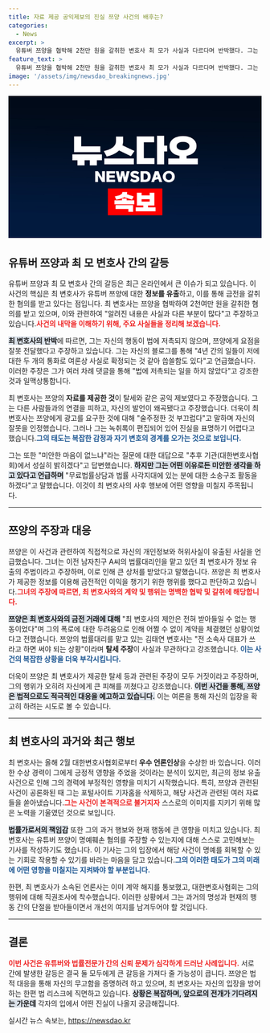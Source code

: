 ```yaml
---
title: 자료 제공 공익제보의 진실 쯔양 사건의 배후는?
categories:
  - News
excerpt: >
  유튜버 쯔양을 협박해 2천만 원을 갈취한 변호사 최 모가 사실과 다르다며 반박했다. 그는 쯔양에 대한 광고 요구를 술주정으로 치부하며 미안한 마음이 없다고 밝혔다. 이 사건의 전말이 드러나며 논란이 확산되고 있다. 클릭해서 진실을 확인하세요!
feature_text: >
  유튜버 쯔양을 협박해 2천만 원을 갈취한 변호사 최 모가 사실과 다르다며 반박했다. 그는 쯔양에 대한 광고 요구를 술주정으로 치부하며 미안한 마음이 없다고 밝혔다. 이 사건의 전말이 드러나며 논란이 확산되고 있다. 클릭해서 진실을 확인하세요!
image: '/assets/img/newsdao_breakingnews.jpg'
---
```


<p><img src="/assets/img/newsdao_breakingnews.jpg" alt="implanttips 속보" /></p>

<h2 data-ke-size="size26">유튜버 쯔양과 최 모 변호사 간의 갈등</h2>

<p data-ke-size="size16">유튜버 쯔양과 최 모 변호사 간의 갈등은 최근 온라인에서 큰 이슈가 되고 있습니다. 이 사건의 핵심은 최 변호사가 유튜버 쯔양에 대한 <b>정보를 유출</b>하고, 이를 통해 금전을 갈취한 혐의를 받고 있다는 점입니다. 최 변호사는 쯔양을 협박하여 2천여만 원을 갈취한 혐의를 받고 있으며, 이와 관련하여 "알려진 내용은 사실과 다른 부분이 많다"고 주장하고 있습니다.<b><span style="color: #ee2323;">사건의 내막을 이해하기 위해, 주요 사실들을 정리해 보겠습니다.</span></b></p>

<p data-ke-size="size16"><b><span style="background-color: #21538527;">최 변호사의 반박</span></b>에 따르면, 그는 자신의 행동이 법에 저촉되지 않으며, 쯔양에게 요점을 잘못 전달했다고 주장하고 있습니다. 그는 자신의 블로그를 통해 "4년 간의 일들이 저에 대한 두 개의 통화로 여론상 사실로 확정되는 것 같아 씁쓸함도 있다"고 언급했습니다. 이러한 주장은 그가 여러 차례 댓글을 통해 "법에 저촉되는 일을 하지 않았다"고 강조한 것과 일맥상통합니다.</p>

<p data-ke-size="size16">최 변호사는 쯔양의 <b>자료를 제공한 것</b>이 탈세와 같은 공익 제보였다고 주장했습니다. 그는 다른 사람들과의 연결을 피하고, 자신의 발언이 왜곡됐다고 주장했습니다. 더욱이 최 변호사는 쯔양에게 광고를 요구한 것에 대해 "술주정한 것 부끄럽다"고 말하며 자신의 잘못을 인정했습니다. 그러나 그는 녹취록이 편집되어 있어 진실을 표명하기 어렵다고 했습니다.<b><span style="color: #1a5490;">그의 태도는 복잡한 감정과 자기 변호의 경계를 오가는 것으로 보입니다.</span></b></p>

<p data-ke-size="size16">그는 또한 "미안한 마음이 없느냐"라는 질문에 대한 대답으로 "추후 기관(대한변호사협회)에서 성실히 밝히겠다"고 답변했습니다. <b><span style="background-color: #21538527;">하지만 그는 어떤 이유로든 미안한 생각을 하고 있다고 언급하며</span></b> "무료법률상담과 법률 사각지대에 있는 분에 대한 소송구조 활동을 하겠다"고 말했습니다. 이것이 최 변호사의 사후 행보에 어떤 영향을 미칠지 주목됩니다.</p>

<hr>

<h2 data-ke-size="size26">쯔양의 주장과 대응</h2>

<p data-ke-size="size16">쯔양은 이 사건과 관련하여 직접적으로 자신의 개인정보와 허위사실이 유출된 사실을 언급했습니다. 그녀는 이전 남자친구 A씨의 법률대리인을 맡고 있던 최 변호사가 정보 유출의 주범이라고 주장하며, 이로 인해 큰 상처를 받았다고 말했습니다. 쯔양은 최 변호사가 제공한 정보를 이용해 금전적인 이익을 챙기기 위한 행위를 했다고 판단하고 있습니다.<b><span style="color: #ee2323;">그녀의 주장에 따르면, 최 변호사와의 계약 및 행위는 명백한 협박 및 갈취에 해당합니다.</span></b></p>

<p data-ke-size="size16"><b><span style="background-color: #21538527;">쯔양은 최 변호사와의 금전 거래에 대해</span></b> "최 변호사의 제안은 전혀 받아들일 수 없는 행동이었다"며 그의 폭로에 대한 두려움으로 인해 어쩔 수 없이 계약을 체결했던 상황이었다고 전했습니다. 쯔양의 법률대리를 맡고 있는 김태연 변호사는 "전 소속사 대표가 쓰라고 하면 써야 되는 상황"이라며 <b>탈세 주장</b>이 사실과 무관하다고 강조했습니다. <b><span style="color: #1a5490;">이는 사건의 복잡한 상황을 더욱 부각시킵니다.</span></b></p>

<p data-ke-size="size16">더욱이 쯔양은 최 변호사가 제공한 탈세 등과 관련된 주장이 모두 거짓이라고 주장하며, 그의 행위가 오히려 자신에게 큰 피해를 끼쳤다고 강조했습니다. <b><span style="background-color: #21538527;">이번 사건을 통해, 쯔양은 법적으로도 적극적인 대응을 예고하고 있습니다.</span></b> 이는 여론을 통해 자신의 입장을 확고히 하려는 시도로 볼 수 있습니다.</p>

<hr>

<h2 data-ke-size="size26">최 변호사의 과거와 최근 행보</h2>

<p data-ke-size="size16">최 변호사는 올해 2월 대한변호사협회로부터 <b>우수 언론인상</b>을 수상한 바 있습니다. 이러한 수상 경력이 그에게 긍정적 영향을 주었을 것이라는 분석이 있지만, 최근의 정보 유출 사건으로 인해 그의 경력에 부정적인 영향을 미치기 시작했습니다. 특히, 쯔양과 관련된 사건이 공론화된 때 그는 포털사이트 기자홈을 삭제하고, 해당 사건과 관련된 여러 자료들을 쏟아냈습니다.<b><span style="color: #ee2323;">그는 사건이 본격적으로 불거지자</span></b> 스스로의 이미지를 지키기 위해 많은 노력을 기울였던 것으로 보입니다.</p>

<p data-ke-size="size16"><b><span style="background-color: #21538527;">법률가로서의 책임감</span></b> 또한 그의 과거 행보와 현재 행동에 큰 영향을 미치고 있습니다. 최 변호사는 유튜버 쯔양이 명예훼손 혐의를 주장할 수 있는지에 대해 스스로 고민해보는 기사를 작성하기도 했습니다. 이 기사는 그의 입장에서 해당 사건이 명예를 회복할 수 있는 기회로 작용할 수 있기를 바라는 마음을 담고 있습니다.<b><span style="color: #1a5490;">그의 이러한 태도가 그의 미래에 어떤 영향을 미칠지는 지켜봐야 할 부분입니다.</span></b></p>

<p data-ke-size="size16">한편, 최 변호사가 소속된 언론사는 이미 계약 해지를 통보했고, 대한변호사협회는 그의 행위에 대해 직권조사에 착수했습니다. 이러한 상황에서 그는 과거의 명성과 현재의 행동 간의 단절을 받아들이면서 개선의 여지를 남겨두어야 할 것입니다.</p>

<hr>

<h2 data-ke-size="size26">결론</h2>

<p data-ke-size="size16"><b><span style="color: #ee2323;">이번 사건은 유튜버와 법률전문가 간의 신뢰 문제가 심각하게 드러난 사례입니다.</span></b> 서로 간에 발생한 갈등은 결국 둘 모두에게 큰 갈등을 가져다 줄 가능성이 큽니다. 쯔양은 법적 대응을 통해 자신의 무고함을 증명하려 하고 있으며, 최 변호사는 자신의 입장을 방어하는 한편 법 리스크에 직면하고 있습니다. <b><span style="background-color: #21538527;">상황은 복잡하며, 앞으로의 전개가 기다려지는 가운데</span></b> 각자의 입에서 어떤 진실이 나올지 궁금해집니다.</p>

<p data-ke-size="size16"></p>
실시간 뉴스 속보는, <a href="https://newsdao.kr" rel="dofollow">https://newsdao.kr</a>


